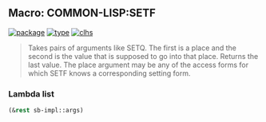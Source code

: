 ## Macro: COMMON-LISP:SETF
[![package](https://img.shields.io/badge/Package-COMMON--LISP-5f9ea0.svg?style=social&colorA=999999)](../) [![type](https://img.shields.io/badge/Type-Macro-5f9ea0.svg?style=social&colorA=999999)](../#macro) [![clhs](https://img.shields.io/badge/CLHS-SETF-5f9ea0.svg?style=social&colorA=999999)](http://www.lispworks.com/documentation/HyperSpec/Body/a_setf.htm) 

> Takes pairs of arguments like SETQ. The first is a place and the second
> is the value that is supposed to go into that place. Returns the last
> value. The place argument may be any of the access forms for which SETF
> knows a corresponding setting form.

### Lambda list
```cl
(&rest sb-impl::args)
```

